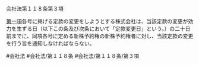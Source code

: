 会社法第１１８条第３項

[第一項](会社法＿＿＿＿第１１８条第１項)各号に掲げる定款の変更をしようとする株式会社は、当該定款の変更が効力を生ずる日（以下この条及び次条において「定款変更日」という。）の二十日前までに、同項各号に定める新株予約権の新株予約権者に対し、当該定款の変更を行う旨を通知しなければならない。

#会社法
#会社法/第１１８条
#会社法/第１１８条/第３項
